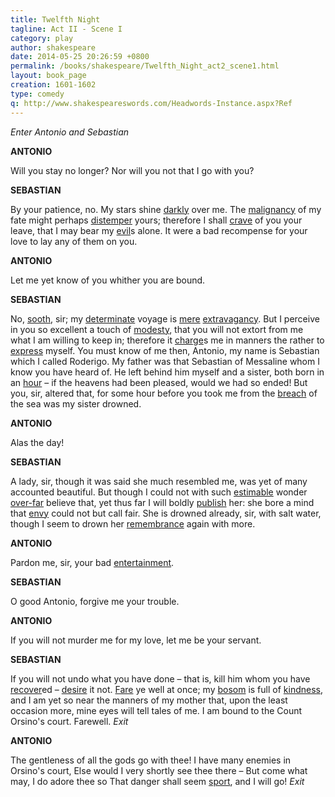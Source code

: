 ```yaml
---
title: Twelfth Night
tagline: Act II - Scene I
category: play
author: shakespeare
date: 2014-05-25 20:26:59 +0800
permalink: /books/shakespeare/Twelfth_Night_act2_scene1.html
layout: book_page
creation: 1601-1602
type: comedy
q: http://www.shakespeareswords.com/Headwords-Instance.aspx?Ref
---
```


_Enter Antonio and Sebastian_

**ANTONIO**

Will you stay no longer? Nor will you not that
I go with you?



**SEBASTIAN**

By your patience, no. My stars shine [darkly][1]
over me. The [malignancy][2] of my fate might perhaps
[distemper][3] yours; therefore I shall [crave][4] of you your
leave, that I may bear my [evil][5]s alone. It were a bad
recompense for your love to lay any of them on you.

[1]: {{page.q}}=9102 "darkly (adv.) 2:  frowningly, ominously; gloomily"
[2]: {{page.q}}=11002 "malignancy (n.):  evil influence, inauspicious character"
[3]: {{page.q}}=8543 "distemper (v.):  disorder, derange, disturb, confuse"
[4]: {{page.q}}=2904 "crave (v.) 1:  beg, entreat, request"
[5]: {{page.q}}=9690 "evil (n.) 1:  affliction, misfortune, hardship"


**ANTONIO**

Let me yet know of you whither you are bound.



**SEBASTIAN**

No, [sooth][8], sir; my [determinate][6] voyage is [mere][7]
[extravagancy][9]. But I perceive in you so excellent a touch
of [modesty][10], that you will not extort from me what I am
willing to keep in; therefore it [charge][11]s me in manners
the rather to [express][12] myself. You must know of me
then, Antonio, my name is Sebastian which I called
Roderigo. My father was that Sebastian of Messaline
whom I know you have heard of. He left behind him
myself and a sister, both born in an [hour][13] – if the
heavens had been pleased, would we had so ended! But
you, sir, altered that, for some hour before you took me
from the [breach][14] of the sea was my sister drowned.

[6]: {{page.q}}=9189 "determinate (adj.) 1:  determined upon, intended, proposed"
[7]: {{page.q}}=10433 "mere (adj.) 1:  complete, total, absolute, utter"
[8]: {{page.q}}=16474 "sooth (adv.):  truly"
[9]: {{page.q}}=10112 "extravagancy (n.):  wandering, drifting, roving about"
[10]: {{page.q}}=10462 "modesty (n.) 2:  propriety, protocol, seemly behaviour"
[11]: {{page.q}}=4481 "charge (v.) 4:  oblige, constrain, compel"
[12]: {{page.q}}=9675 "express (v.):  show, reveal, display"
[13]: {{page.q}}=18617 "hour, in an:  at the same time"
[14]: {{page.q}}=2274 "breach (n.) 4:  surf, breaking waves"


**ANTONIO**

Alas the day!



**SEBASTIAN**

A lady, sir, though it was said she much resembled
me, was yet of many accounted beautiful. But
though I could not with such [estimable][15] wonder [over-far][16]
believe that, yet thus far I will boldly [publish][17] her: she
bore a mind that [envy][18] could not but call fair. She is
drowned already, sir, with salt water, though I seem to
drown her [remembrance][19] again with more.

[15]: {{page.q}}=10113 "estimable (adj.):  appreciative, full of regard"
[16]: {{page.q}}=11924 "over-far (adv.):  too far, to too great an extent"
[17]: {{page.q}}=13252 "publish (v.) 2:  speak openly of, talk about"
[18]: {{page.q}}=9707 "envy (n.) 1:  malice, ill-will, enmity"
[19]: {{page.q}}=17226 "remembrance (n.) 1:  memory, bringing to mind, recollection"


**ANTONIO**

Pardon me, sir, your bad [entertainment][20].

[20]: {{page.q}}=9764 "entertainment (n.) 1:  treatment, hospitality, reception"


**SEBASTIAN**

O good Antonio, forgive me your trouble.



**ANTONIO**

If you will not murder me for my love, let me
be your servant.



**SEBASTIAN**

If you will not undo what you have done –
that is, kill him whom you have [recover][22]ed – [desire][21] it not.
[Fare][24] ye well at once; my [bosom][23] is full of [kindness][25], and I
am yet so near the manners of my mother that, upon the
least occasion more, mine eyes will tell tales of me. I am
bound to the Count Orsino's court. Farewell.
_Exit_

[21]: {{page.q}}=8613 "desire (v.) 1:  request, wish, ask [for]"
[22]: {{page.q}}=16587 "recover (v.) 1:  revive, restore to health"
[23]: {{page.q}}=2300 "bosom (n.) 1:  heart, inner person"
[24]: {{page.q}}=20910 "fare ... well: "
[25]: {{page.q}}=19039 "kindness (n.) 3:  friendship, affection, good will"


**ANTONIO**

The gentleness of all the gods go with thee!
I have many enemies in Orsino's court,
Else would I very shortly see thee there –
But come what may, I do adore thee so
That danger shall seem [sport][26], and I will go!
_Exit_

[26]: {{page.q}}=14044 "sport (n.) 1:  recreation, amusement, entertainment"

